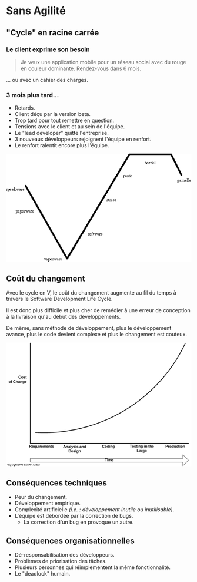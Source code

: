 # Sans Agilité

## "Cycle" en racine carrée

### Le client exprime son besoin

> Je veux une application mobile pour un réseau social avec du rouge en couleur dominante. Rendez-vous dans 6 mois.

... ou avec un cahier des charges.

### 3 mois plus tard...

* Retards.
* Client déçu par la version beta.
* Trop tard pour tout remettre en question.
* Tensions avec le client et au sein de l'équipe.
* Le "lead developer" quitte l'entreprise.
* 3 nouveaux développeurs rejoignent l'équipe en renfort.
* Le renfort ralentit encore plus l'équipe.

![Cycle en racine carr&#xE9;e de Michel ARBOI](../.gitbook/assets/image%20%285%29.png)

## Coût du changement

Avec le cycle en V, le coût du changement augmente au fil du temps à travers le Software Development Life Cycle.

Il est donc plus difficile et plus cher de remédier à une erreur de conception à la livraison qu'au début des développements.

De même, sans méthode de développement, plus le développement avance, plus le code devient complexe et plus le changement est couteux.



![Cost of change](../.gitbook/assets/cost-of-change.gif)

## Conséquences techniques

* Peur du changement.
* Développement empirique.
* Complexité artificielle _\(i.e. : développement inutile ou inutilisable\)_.
* L'équipe est débordée par la correction de bugs.
  * La correction d'un bug en provoque un autre.

## Conséquences organisationnelles

* Dé-responsabilisation des développeurs.
* Problèmes de priorisation des tâches.
* Plusieurs personnes qui réimplementent la même fonctionnalité.
* Le "deadlock" humain.

